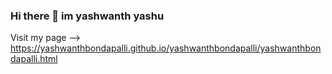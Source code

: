 ### Hi there 👋 im yashwanth yashu
Visit my page -->  https://yashwanthbondapalli.github.io/yashwanthbondapalli/yashwanthbondapalli.html
<!--
**yashwanthbondapalli/yashwanthbondapalli** is a ✨ _special_ ✨ repository because its `README.md` (this file) appears on your GitHub profile.

Here are some ideas to get you started:

- 🔭 I’m currently working on ...
- 🌱 I’m currently learning ...
- 👯 I’m looking to collaborate on ...
- 🤔 I’m looking for help with ...
- 💬 Ask me about ...
- 📫 How to reach me: ...
- 😄 Pronouns: ...
- ⚡ Fun fact: ...
-->
